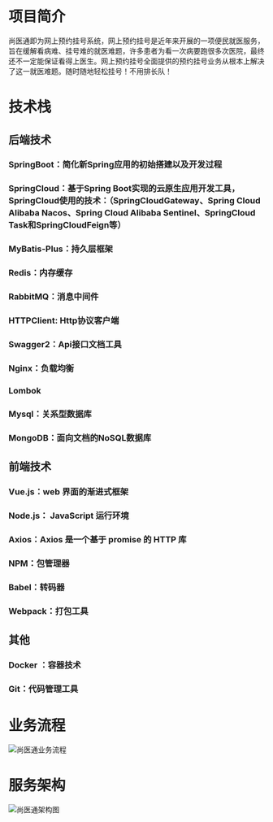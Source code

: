 # 项目简介

尚医通即为网上预约挂号系统，网上预约挂号是近年来开展的一项便民就医服务，旨在缓解看病难、挂号难的就医难题，许多患者为看一次病要跑很多次医院，最终还不一定能保证看得上医生。网上预约挂号全面提供的预约挂号业务从根本上解决了这一就医难题。随时随地轻松挂号！不用排长队！

# 技术栈

## 后端技术

### SpringBoot：简化新Spring应用的初始搭建以及开发过程

### SpringCloud：基于Spring Boot实现的云原生应用开发工具，SpringCloud使用的技术：（SpringCloudGateway、Spring Cloud Alibaba Nacos、Spring Cloud Alibaba Sentinel、SpringCloud Task和SpringCloudFeign等）

### MyBatis-Plus：持久层框架

### Redis：内存缓存

### RabbitMQ：消息中间件

### HTTPClient: Http协议客户端

### Swagger2：Api接口文档工具

### Nginx：负载均衡

### Lombok

### Mysql：关系型数据库

### MongoDB：面向文档的NoSQL数据库

## 前端技术

### Vue.js：web 界面的渐进式框架

### Node.js： JavaScript 运行环境

### Axios：Axios 是一个基于 promise 的 HTTP 库

### NPM：包管理器

### Babel：转码器

### Webpack：打包工具

## 其他

### Docker ：容器技术

### Git：代码管理工具

# 业务流程
![尚医通业务流程](https://user-images.githubusercontent.com/72328455/131209635-50cb4c7f-da0b-472f-a87d-34a845b9eb66.png)


# 服务架构

![尚医通架构图](https://user-images.githubusercontent.com/72328455/131209634-0f07512c-e1c6-4adb-afcb-e0ed42842d66.png)


